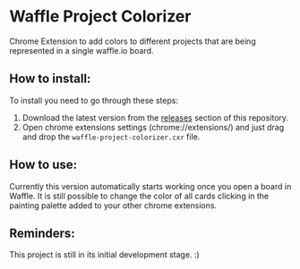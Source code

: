 # Waffle Project Colorizer
Chrome Extension to add colors to different projects that are being represented in a single waffle.io board.

## How to install:
To install you need to go through these steps:
1. Download the latest version from the [releases](https://github.com/goalves/waffle-project-colorizer/releases "WPC-Releases") section of this repository.
2. Open chrome extensions settings (chrome://extensions/) and just drag and drop the `waffle-project-colorizer.cxr` file.

## How to use:
Currently this version automatically starts working once you open a board in Waffle.
It is still possible to change the color of all cards clicking in the painting palette added to your other chrome extensions.

## Reminders:
This project is still in its initial development stage. :)
